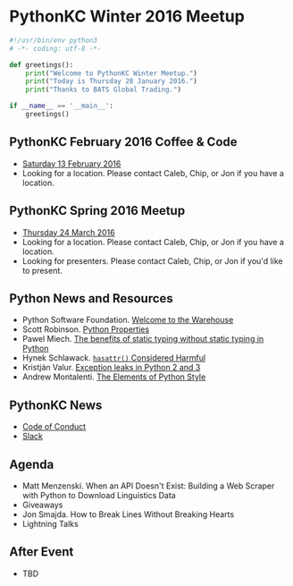 # PythonKC Winter 2016 Meetup

```python
#!/usr/bin/env python3
# -*- coding: utf-8 -*-

def greetings():
    print("Welcome to PythonKC Winter Meetup.")
    print("Today is Thursday 28 January 2016.")
    print("Thanks to BATS Global Trading.")

if __name__ == '__main__':
    greetings()
```

## PythonKC February 2016 Coffee & Code

* [Saturday 13 February 2016](http://www.meetup.com/pythonkc/events/227778898/)
* Looking for a location. Please contact Caleb, Chip, or Jon if you have a location.

## PythonKC Spring 2016 Meetup

* [Thursday 24 March 2016](http://www.meetup.com/pythonkc/events/222629045/)
* Looking for a location. Please contact Caleb, Chip, or Jon if you have a location.
* Looking for presenters. Please contact Caleb, Chip, or Jon if you'd like to present.

## Python News and Resources

* Python Software Foundation. [Welcome to the Warehouse](http://pyfound.blogspot.com/2016/01/welcome-to-warehouse.html)
* Scott Robinson. [Python Properties](http://stackabuse.com/python-properties/)
* Pawel Miech. [The benefits of static typing without static typing in Python](http://pawelmhm.github.io/python/static/typing/type/annotations/2016/01/23/typing-python3.html)
* Hynek Schlawack. [`hasattr()` Considered Harmful](https://hynek.me/articles/hasattr/)
* Kristján Valur. [Exception leaks in Python 2 and 3](http://cosmicpercolator.com/2016/01/13/exception-leaks-in-python-2-and-3/)
* Andrew Montalenti. [The Elements of Python Style](https://github.com/amontalenti/elements-of-python-style)

## PythonKC News

* [Code of Conduct](https://github.com/pythonkc/code-of-conduct)
* [Slack](https://slack.com)

## Agenda

* Matt Menzenski. When an API Doesn't Exist: Building a Web Scraper with Python to Download Linguistics Data
* Giveaways
* Jon Smajda. How to Break Lines Without Breaking Hearts
* Lightning Talks

## After Event

* TBD
